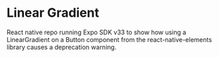 # Linear Gradient
React native repo running Expo SDK v33 to show how using a LinearGradient on a Button component from the react-native-elements library causes a deprecation warning.
